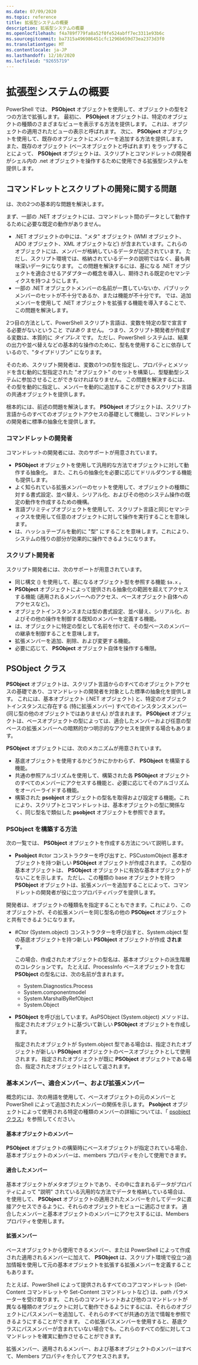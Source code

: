 ```yaml
---
ms.date: 07/09/2020
ms.topic: reference
title: 拡張型システムの概要
description: 拡張型システムの概要
ms.openlocfilehash: f4a789f779fa8a52f0fe524abff7ec3311e93b6c
ms.sourcegitcommit: ba7315a496986451cfc1296b659d73ea2373d3f0
ms.translationtype: MT
ms.contentlocale: ja-JP
ms.lasthandoff: 12/10/2020
ms.locfileid: "92655719"
---
```

# <a name="extended-type-system-overview"></a>拡張型システムの概要

PowerShell では、 **PSObject** オブジェクトを使用して、オブジェクトの型を2つの方法で拡張します。 最初に、 **PSObject** オブジェクトは、特定のオブジェクトの種類のさまざまなビューを表示する方法を提供します。 これは、オブジェクトの適用されたビューの表示と呼ばれます。 次に、 **PSObject** オブジェクトを使用して、既存のオブジェクトにメンバーを追加する方法を提供します。 また、既存のオブジェクト (ベースオブジェクトと呼ばれます) をラップすることによって、 **PSObject** オブジェクトは、スクリプトとコマンドレットの開発者がシェル内の .net オブジェクトを操作するために使用できる拡張型システムを提供します。

## <a name="cmdlet-and-script-development-issues"></a>コマンドレットとスクリプトの開発に関する問題

は、次の2つの基本的な問題を解決します。

まず、一部の .NET オブジェクトには、コマンドレット間のデータとして動作するために必要な既定の動作がありません。

- .NET オブジェクトの中には、"メタ" オブジェクト (WMI オブジェクト、ADO オブジェクト、XML オブジェクトなど) が含まれています。これらのオブジェクトには、メンバーが格納しているデータが記述されています。 ただし、スクリプト環境では、格納されているデータの説明ではなく、最も興味深いデータになります。 この問題を解決するには、基になる .NET オブジェクトを適合させるアダプターの概念を導入し、期待される既定のセマンティクスを持つようにします。
- 一部の .NET オブジェクトメンバーの名前が一貫していないか、パブリックメンバーのセットが不十分であるか、または機能が不十分です。 では、追加メンバーを使用して .NET オブジェクトを拡張する機能を導入することで、この問題を解決します。

2つ目の方法として、PowerShell スクリプト言語は、変数を特定の型で宣言する必要がないということ _ではあり_ ません。 つまり、スクリプト開発者が作成する変数は、本質的に _タイプレス_ です。 ただし、PowerShell システムは、結果の出力や並べ替えなどの基本的な操作のために、型名を使用することに依存しているので、"タイプドリブン" になります。

そのため、スクリプト開発者は、変数の1つの型を指定し、プロパティとメソッドを含む動的に型指定された "オブジェクト" のセットを構築し、型駆動型システムに参加させることができなければなりません。 この問題を解決するには、その型を動的に指定し、メンバーを動的に追加することができるスクリプト言語の共通オブジェクトを提供します。

根本的には、前述の問題を解決します。 **PSObject** オブジェクトは、スクリプト言語からのすべてのオブジェクトアクセスの基礎として機能し、コマンドレットの開発者に標準の抽象化を提供します。

### <a name="cmdlet-developers"></a>コマンドレットの開発者

コマンドレットの開発者には、次のサポートが用意されています。

- **PSObject** オブジェクトを使用して汎用的な方法でオブジェクトに対して動作する抽象化。 また、これらの抽象化を必要に応じてドリルダウンする機能も提供します。
- よく知られている拡張メンバーのセットを使用して、オブジェクトの種類に対する書式設定、並べ替え、シリアル化、およびその他のシステム操作の既定の動作を作成するための機構。
- 言語プリミティブオブジェクトを使用して、スクリプト言語と同じセマンティクスを使用して任意のオブジェクトに対して操作を実行することを意味します。
- は、ハッシュテーブルを動的に "型" にすることを意味します。これにより、システムの残りの部分が効果的に操作できるようになります。

### <a name="script-developers"></a>スクリプト開発者

スクリプト開発者には、次のサポートが用意されています。

- 同じ構文 () を使用して、基になるオブジェクト型を参照する機能 `$a.x` 。
- **PSObject** オブジェクトによって提供される抽象化の範囲を超えてアクセスする機能 (適用されるメンバーへのアクセス、ベースオブジェクト自体へのアクセスなど)。
- オブジェクトインスタンスまたは型の書式設定、並べ替え、シリアル化、およびその他の操作を制御する既知のメンバーを定義する機能。
- は、オブジェクトに特定の型として名前を付けて、その型ベースのメンバーの継承を制御することを意味します。
- 拡張メンバーを追加、削除、および変更する機能。
- 必要に応じて、 **PSObject** オブジェクト自体を操作する権限。

## <a name="the-psobject-class"></a>PSObject クラス

**PSObject** オブジェクトは、スクリプト言語からのすべてのオブジェクトアクセスの基礎であり、コマンドレットの開発者を対象とした標準の抽象化を提供します。 これには、基本オブジェクト (.NET オブジェクト) と、特定のオブジェクトインスタンスに存在する (特に拡張メンバー) すべてのインスタンスメンバー (同じ型の他のオブジェクトではありません) が含まれます。 **PSObject** オブジェクトは、ベースオブジェクトの型によっては、適合したメンバーおよび任意の型ベースの拡張メンバーへの暗黙的かつ明示的なアクセスを提供する場合もあります。

**PSObject** オブジェクトには、次のメカニズムが用意されています。

- 基底オブジェクトを使用するかどうかにかかわらず、 **PSObject** を構築する機能。
- 共通の参照アルゴリズムを使用して、構築された各 **PSObject** オブジェクトのすべてのメンバーにアクセスする機能と、必要に応じてそのアルゴリズムをオーバーライドする機能。
- 構築された **psobject** オブジェクトの型名を取得および設定する機能。これにより、スクリプトとコマンドレットは、基本オブジェクトの型に関係なく、同じ型名で類似した **psobject** オブジェクトを参照できます。

### <a name="how-to-construct-a-psobject"></a>PSObject を構築する方法

次の一覧では、 **PSObject** オブジェクトを作成する方法について説明します。

- **Psobject** #ctor コンストラクターを呼び出すと、PSCustomObject 基本オブジェクトを持つ新しい **PSObject** オブジェクトが作成されます。 この型の基本オブジェクトは、 **PSObject** オブジェクトに有効な基本オブジェクトがないことを示します。 ただし、この種類の base オブジェクトを持つ **PSObject** オブジェクトは、拡張メンバーを追加することによって、コマンドレットの開発者が役に立つプロパティバッグを提供します。

開発者は、オブジェクトの種類名を指定することもできます。これにより、このオブジェクトが、その拡張メンバーを同じ型名の他の **PSObject** オブジェクトと共有できるようになります。

- #Ctor (System.object) コンストラクターを呼び出すと、System.object 型の基底オブジェクトを持つ新しい **PSObject** オブジェクトが作成 **されます**。

  この場合、作成されたオブジェクトの型名は、基本オブジェクトの派生階層のコレクションです。 たとえば、ProcessInfo ベースオブジェクトを含む **PSObject** の型名には、次の名前が含まれます。

  - System.Diagnostics.Process
  - System.componentmodel
  - System.MarshalByRefObject
  - System.Object

- **PSObject** を呼び出しています。AsPSObject (System.object) メソッドは、指定されたオブジェクトに基づいて新しい **PSObject** オブジェクトを作成します。

  指定されたオブジェクトが System.object 型である場合は、指定されたオブジェクトが新しい **PSObject** オブジェクトのベースオブジェクトとして使用されます。 指定されたオブジェクトが既に **PSObject** オブジェクトである場合、指定されたオブジェクトはとして返されます。

### <a name="base-adapted-and-extended-members"></a>基本メンバー、適合メンバー、および拡張メンバー

概念的には、次の用語を使用して、ベースオブジェクトの元のメンバーと PowerShell によって追加されたメンバーの関係を示します。 **Psobject** オブジェクトによって使用される特定の種類のメンバーの詳細については、「 [psobject クラス](/dotnet/api/system.management.automation.psobject)」を参照してください。

#### <a name="base-object-members"></a>基本オブジェクトのメンバー

**PSObject** オブジェクトの構築時にベースオブジェクトが指定されている場合、基本オブジェクトのメンバーは、members プロパティを介して使用できます。

#### <a name="adapted-members"></a>適合したメンバー

基本オブジェクトがメタオブジェクトであり、その中に含まれるデータがプロパティによって "説明" されている汎用的な方法でデータを格納している場合は、を使用して、 **PSObject** オブジェクトの適用されたメンバーを介してデータに直接アクセスできるように、それらのオブジェクトをビューに適応させます。 適合したメンバーと基本オブジェクトのメンバーにアクセスするには、Members プロパティを使用します。

#### <a name="extended-members"></a>拡張メンバー

ベースオブジェクトから使用できるメンバー、または PowerShell によって作成された適用されるメンバーに加えて、 **PSObject** は、スクリプト環境で役立つ追加情報を使用して元の基本オブジェクトを拡張する拡張メンバーを定義することもあります。

たとえば、PowerShell によって提供されるすべてのコアコマンドレット (Get-Content コマンドレットや Set-Content コマンドレットなど) は、path パラメーターを受け取ります。 これらのコマンドレットおよび他のコマンドレットが異なる種類のオブジェクトに対して動作できるようにするには、それらのオブジェクトにパスメンバーを追加して、それらのすべてが共通の方法で情報を参照できるようにすることができます。 この拡張パスメンバーを使用すると、基底クラスにパスメンバーが含まれていない場合でも、これらのすべての型に対してコマンドレットを確実に動作させることができます。

拡張メンバー、適用されるメンバー、および基本オブジェクトのメンバーはすべて、Members プロパティを介してアクセスされます。
